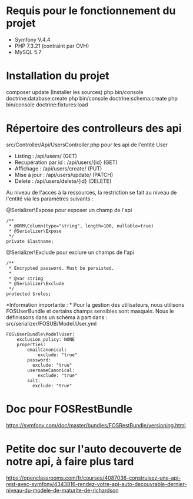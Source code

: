# Requis pour le fonctionnement du projet 
- Symfony V.4.4
- PHP 7.3.21 (contraint par OVH)
- MySQL 5.7



# Installation du projet
composer update (Installer les sources)
php bin/console doctrine:database:create
php bin/console doctrine:schema:create
php bin/console doctrine:fixtures:load


# Répertoire des controlleurs des api
src/Controller/Api/UsersController.php pour les api de l'entité User

- Listing : /api/users/ (GET)
- Recupération par id : /api/users/{id} (GET)  
- Affichage : /api/users/create/ (PUT)
- Mise à jour : /api/users/update/ (PATCH)
- Delete : /api/users/delete/{id} (DELETE)

Au niveau de l'accès à la ressources, la restriction se fait au niveau de l'entité via les paramètres suivants :

@Serializer\Expose pour exposer un champ de l'api
````
/**
 * @ORM\Column(type="string", length=100, nullable=true)
 * @Serializer\Expose
 */
private $lastname;
````

@Serializer\Exclude pour exclure un champs de l'api
````
/**
 * Encrypted password. Must be persisted.
 *
 * @var string
 * @Serializer\Exclude
 */
protected $roles;
````

*Information importante : * Pour la gestion des utilisateurs, nous utilisons FOSUserBundle et certains champs sensibles sont masqués. Nous le définissons dans un schéma à part dans :
src/serializer/FOSUB/Model.User.yml
````
FOS\UserBundle\Model\User:
    exclusion_policy: NONE
    properties:
        emailCanonical:
            exclude: "true"
        password:
          exclude: "true"
        usernameCanonical:
            exclude: "true"
        salt:
          exclude: "true"
````

# Doc pour FOSRestBundle
https://symfony.com/doc/master/bundles/FOSRestBundle/versioning.html

# Petite doc sur l'auto decouverte de notre api, à faire plus tard
https://openclassrooms.com/fr/courses/4087036-construisez-une-api-rest-avec-symfony/4343816-rendez-votre-api-auto-decouvrable-dernier-niveau-du-modele-de-maturite-de-richardson



 







